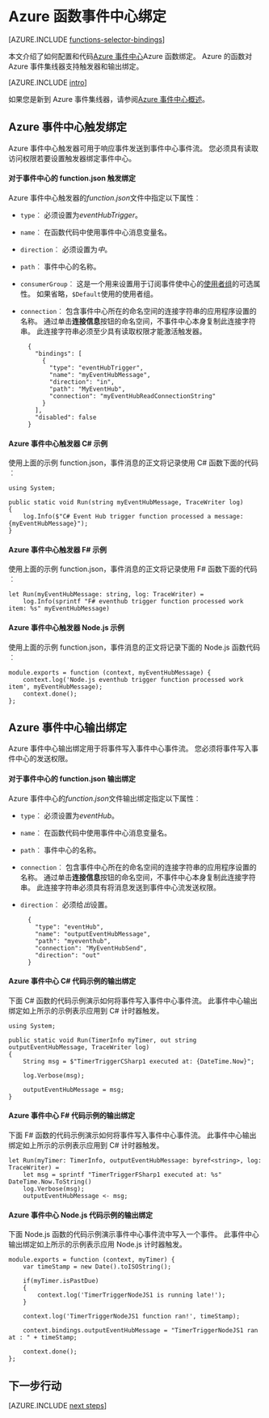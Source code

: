 <properties
    pageTitle="Azure 函数事件中心绑定 |Microsoft Azure"
    description="了解如何在 Azure 的函数中使用 Azure 事件中心绑定。"
    services="functions"
    documentationCenter="na"
    authors="wesmc7777"
    manager="erikre"
    editor=""
    tags=""
    keywords="azure 函数，函数、 事件处理、 动态计算、 无服务器体系结构"/>

<tags
    ms.service="functions"
    ms.devlang="multiple"
    ms.topic="reference"
    ms.tgt_pltfrm="multiple"
    ms.workload="na"
    ms.date="10/17/2016"
    ms.author="wesmc"/>

# <a name="azure-functions-event-hub-bindings"></a>Azure 函数事件中心绑定

[AZURE.INCLUDE [functions-selector-bindings](../../includes/functions-selector-bindings.md)]

本文介绍了如何配置和代码[Azure 事件中心](../event-hubs/event-hubs-overview.md)Azure 函数绑定。 Azure 的函数对 Azure 事件集线器支持触发器和输出绑定。

[AZURE.INCLUDE [intro](../../includes/functions-bindings-intro.md)] 

如果您是新到 Azure 事件集线器，请参阅[Azure 事件中心概述](../event-hubs/event-hubs-overview.md)。

## <a name="azure-event-hub-trigger-binding"></a>Azure 事件中心触发绑定

Azure 事件中心触发器可用于响应事件发送到事件中心事件流。 您必须具有读取访问权限若要设置触发器绑定事件中心。

#### <a name="functionjson-for-event-hub-trigger-binding"></a>对于事件中心的 function.json 触发绑定

Azure 事件中心触发器的*function.json*文件中指定以下属性︰

- `type`︰ 必须设置为*eventHubTrigger*。
- `name`︰ 在函数代码中使用事件中心消息变量名。 
- `direction`︰ 必须设置为*中*。 
- `path`︰ 事件中心的名称。
- `consumerGroup`︰ 这是一个用来设置用于订阅事件使中心的[使用者组](../event-hubs-overview.md#consumer-groups)的可选属性。 如果省略，`$Default`使用的使用者组。 
- `connection`︰ 包含事件中心所在的命名空间的连接字符串的应用程序设置的名称。 通过单击**连接信息**按钮的命名空间，不事件中心本身复制此连接字符串。  此连接字符串必须至少具有读取权限才能激活触发器。

        {
          "bindings": [
            {
              "type": "eventHubTrigger",
              "name": "myEventHubMessage",
              "direction": "in",
              "path": "MyEventHub",
              "connection": "myEventHubReadConnectionString"
            }
          ],
          "disabled": false
        }

#### <a name="azure-event-hub-trigger-c-example"></a>Azure 事件中心触发器 C# 示例
 
使用上面的示例 function.json，事件消息的正文将记录使用 C# 函数下面的代码︰
 
    using System;
    
    public static void Run(string myEventHubMessage, TraceWriter log)
    {
        log.Info($"C# Event Hub trigger function processed a message: {myEventHubMessage}");
    }

#### <a name="azure-event-hub-trigger-f-example"></a>Azure 事件中心触发器 F# 示例

使用上面的示例 function.json，事件消息的正文将记录使用 F# 函数下面的代码︰

    let Run(myEventHubMessage: string, log: TraceWriter) =
        log.Info(sprintf "F# eventhub trigger function processed work item: %s" myEventHubMessage)

#### <a name="azure-event-hub-trigger-nodejs-example"></a>Azure 事件中心触发器 Node.js 示例
 
使用上面的示例 function.json，事件消息的正文将记录下面的 Node.js 函数代码︰
 
    module.exports = function (context, myEventHubMessage) {
        context.log('Node.js eventhub trigger function processed work item', myEventHubMessage);    
        context.done();
    };


## <a name="azure-event-hub-output-binding"></a>Azure 事件中心输出绑定

Azure 事件中心输出绑定用于将事件写入事件中心事件流。 您必须将事件写入事件中心的发送权限。 

#### <a name="functionjson-for-event-hub-output-binding"></a>对于事件中心的 function.json 输出绑定

Azure 事件中心的*function.json*文件输出绑定指定以下属性︰

- `type`︰ 必须设置为*eventHub*。
- `name`︰ 在函数代码中使用事件中心消息变量名。 
- `path`︰ 事件中心的名称。
- `connection`︰ 包含事件中心所在的命名空间的连接字符串的应用程序设置的名称。 通过单击**连接信息**按钮的命名空间，不事件中心本身复制此连接字符串。  此连接字符串必须具有将消息发送到事件中心流发送权限。
- `direction`︰ 必须给*出*设置。 

        {
          "type": "eventHub",
          "name": "outputEventHubMessage",
          "path": "myeventhub",
          "connection": "MyEventHubSend",
          "direction": "out"
        }


#### <a name="azure-event-hub-c-code-example-for-output-binding"></a>Azure 事件中心 C# 代码示例的输出绑定
 
下面 C# 函数的代码示例演示如何将事件写入事件中心事件流。 此事件中心输出绑定如上所示的示例表示应用到 C# 计时器触发。  
 
    using System;
    
    public static void Run(TimerInfo myTimer, out string outputEventHubMessage, TraceWriter log)
    {
        String msg = $"TimerTriggerCSharp1 executed at: {DateTime.Now}";
    
        log.Verbose(msg);   
        
        outputEventHubMessage = msg;
    }

#### <a name="azure-event-hub-f-code-example-for-output-binding"></a>Azure 事件中心 F# 代码示例的输出绑定

下面 F# 函数的代码示例演示如何将事件写入事件中心事件流。 此事件中心输出绑定如上所示的示例表示应用到 C# 计时器触发。

    let Run(myTimer: TimerInfo, outputEventHubMessage: byref<string>, log: TraceWriter) =
        let msg = sprintf "TimerTriggerFSharp1 executed at: %s" DateTime.Now.ToString()
        log.Verbose(msg);
        outputEventHubMessage <- msg;

#### <a name="azure-event-hub-nodejs-code-example-for-output-binding"></a>Azure 事件中心 Node.js 代码示例的输出绑定
 
下面 Node.js 函数的代码示例演示事件中心事件流中写入一个事件。 此事件中心输出绑定如上所示的示例表示应用 Node.js 计时器触发。  
 
    module.exports = function (context, myTimer) {
        var timeStamp = new Date().toISOString();
        
        if(myTimer.isPastDue)
        {
            context.log('TimerTriggerNodeJS1 is running late!');
        }

        context.log('TimerTriggerNodeJS1 function ran!', timeStamp);   
        
        context.bindings.outputEventHubMessage = "TimerTriggerNodeJS1 ran at : " + timeStamp;
    
        context.done();
    };

## <a name="next-steps"></a>下一步行动

[AZURE.INCLUDE [next steps](../../includes/functions-bindings-next-steps.md)]
